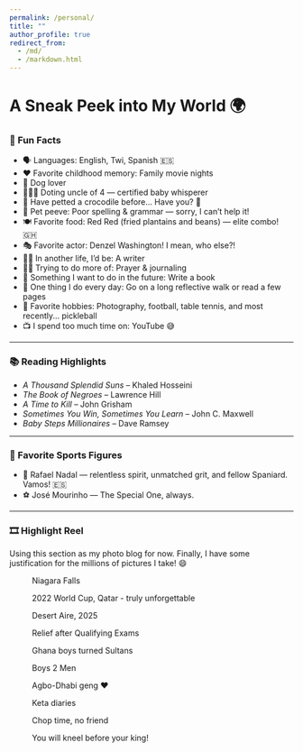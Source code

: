 ```yaml
---
permalink: /personal/
title: ""
author_profile: true
redirect_from: 
  - /md/
  - /markdown.html
---
```


<!-- ## Page under construction! 💯👷🏾🛠

<p style="text-align: center;">
  <img src="/images/cute_dog1.gif" alt="Corgi Gif" style="width: 300px; margin-top: 1em;">
</p> -->

<!-- take a gazillion pictures -->


# A Sneak Peek into My World 🌍

### 🎉 Fun Facts
* 🗣️ Languages: English, Twi, Spanish 🇪🇸  
* ❤️ Favorite childhood memory: Family movie nights  
* 🐶 Dog lover  
* 👨🏾‍🍼 Doting uncle of 4 — certified baby whisperer  
* 🐊 Have petted a crocodile before... Have you? 👀  
* 😬 Pet peeve: Poor spelling & grammar — sorry, I can’t help it!  
* 🍽️ Favorite food: Red Red (fried plantains and beans) — elite combo! 🇬🇭 
* 🎭 Favorite actor: Denzel Washington! I mean, who else?!  
* ✍🏾 In another life, I’d be: A writer  
* 🙏🏾 Trying to do more of: Prayer & journaling  
* 📘 Something I want to do in the future: Write a book  
* 🔁 One thing I do every day: Go on a long reflective walk or read a few pages  
* 📸 Favorite hobbies: Photography, football, table tennis, and most recently... pickleball  
* 📺 I spend too much time on: YouTube 😅  

---

### 📚 Reading Highlights
* *A Thousand Splendid Suns* – Khaled Hosseini  
* *The Book of Negroes* – Lawrence Hill  
* *A Time to Kill* – John Grisham  
* *Sometimes You Win, Sometimes You Learn* – John C. Maxwell  
* *Baby Steps Millionaires* – Dave Ramsey  

---

### 🏅 Favorite Sports Figures
* 🎾 Rafael Nadal — relentless spirit, unmatched grit, and fellow Spaniard. Vamos! 🇪🇸  
* ⚽ José Mourinho — The Special One, always.  

---

### 🎞️ Highlight Reel
Using this section as my photo blog for now. Finally, I have some justification for the millions of pictures I take! 😄


<figure style="width: 560px" class="align-center">
  <img src="/images/KD_Niagara.png" alt="">
    <figcaption>Niagara Falls </figcaption>
</figure> 

<figure style="width: 560px" class="align-center">
  <img src="/images/Qatar_trip.jpg" alt="">
    <figcaption>2022 World Cup, Qatar - truly unforgettable</figcaption>
</figure> 
<!-- Qatar pic --> 

<figure style="width: 560px" class="align-center">
  <img src="/images/Desert_Aire.jpeg" alt="">
    <figcaption>Desert Aire, 2025</figcaption>
</figure> 
<!-- Desert Aire -->

<figure style="width: 560px" class="align-center">
  <img src="/images/quals.png" alt="">
    <figcaption>Relief after Qualifying Exams</figcaption>
</figure> 
<!-- Quals -->

<figure style="width: 560px" class="align-center">
  <img src="/images/qatari_souq.jpg" alt="">
    <figcaption>Ghana boys turned Sultans</figcaption>
</figure> 
<!-- Kwasi & I Souq -->

<figure style="width: 560px" class="align-center">
  <img src="/images/w_Daddy.png" alt="">
    <figcaption>Boys 2 Men</figcaption>
</figure> 
<!-- Kwasi, Daddy & I - Cleft Party -->

<figure style="width: 560px" class="align-center">
  <img src="/images/agbogba.jpg" alt="">
    <figcaption>Agbo-Dhabi geng ❤️</figcaption>
</figure> 
<!-- Agbo-Dhabi geng -->
<!-- Love lives here -->


<figure style="width: 560px" class="align-center">
  <img src="/images/boat_ride.jpg" alt="">
    <figcaption>Keta diaries</figcaption>
</figure> 
<!-- Keta w/ Mummy and Kwasi -->

<figure style="width: 560px" class="align-center">
  <img src="/images/fufuo.jpg" alt="">
    <figcaption>Chop time, no friend</figcaption>
</figure> 
<!-- Keta w/ Mummy and Kwasi -->

<figure style="width: 560px" class="align-center">
  <img src="/images/insurgent.jpg" alt="">
    <figcaption>You will kneel before your king!</figcaption>
</figure> 
<!-- Kwasi & I - defeated warrior -->
<!-- When you try & upstage the king 😂 -->
<!-- Captured traitor warrior 😂 -->


<!-- Obliteride pic -->
<!-- *Running for a cure - Obliteride 5k run* -->







<!-- Can leave below for later -->
<!-- Properly organize the photo blog into sections -->
<!-- and with grids rather than individual photos -->

<!-- Sections: -->
<!-- Scenery / Nature -->
<!-- Family -->
<!-- Travels -->
<!-- PPA / Ghana -->

<!-- Dope family photo -->

<!-- Snowman & snow pictures -->
<!-- My first real snow experience! -->

<!-- PPA Site Pic (Tarkwa w/ Nana Yaw & Mills) -->
<!-- ** -->

<!-- ### Charity Work -->

<!-- ### Poetry / Musings -->

<!-- ### Bible Verses / Motivation -->
